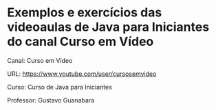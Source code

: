 # Exemplos e exercícios das videoaulas de Java para Iniciantes do canal Curso em Vídeo
Canal: Curso em Vídeo

URL: https://www.youtube.com/user/cursosemvideo

Curso: Curso de Java para Iniciantes

Professor: Gustavo Guanabara
